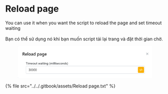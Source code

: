 # Reload page

You can use it when you want the script to reload the page and set timeout waiting\
\
Bạn có thể sử dụng nó khi bạn muốn script  tải lại trang và đặt thời gian chờ.

<figure><img src="../../.gitbook/assets/Reload page.png" alt=""><figcaption></figcaption></figure>



{% file src="../../.gitbook/assets/Reload page.txt" %}
